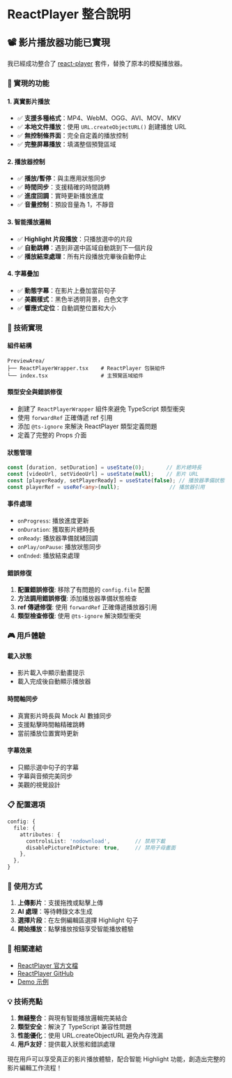 # ReactPlayer 整合說明

## 📽️ 影片播放器功能已實現

我已經成功整合了 [react-player](https://www.npmjs.com/package/react-player) 套件，替換了原本的模擬播放器。

### 🎯 實現的功能

#### 1. 真實影片播放
- ✅ **支援多種格式**：MP4、WebM、OGG、AVI、MOV、MKV
- ✅ **本地文件播放**：使用 `URL.createObjectURL()` 創建播放 URL
- ✅ **無控制條界面**：完全自定義的播放控制
- ✅ **完整屏幕播放**：填滿整個預覽區域

#### 2. 播放器控制
- ✅ **播放/暫停**：與主應用狀態同步
- ✅ **時間同步**：支援精確的時間跳轉
- ✅ **進度回調**：實時更新播放進度
- ✅ **音量控制**：預設音量為 1，不靜音

#### 3. 智能播放邏輯
- ✅ **Highlight 片段播放**：只播放選中的片段
- ✅ **自動跳轉**：遇到非選中區域自動跳到下一個片段
- ✅ **播放結束處理**：所有片段播放完畢後自動停止

#### 4. 字幕疊加
- ✅ **動態字幕**：在影片上疊加當前句子
- ✅ **美觀樣式**：黑色半透明背景，白色文字
- ✅ **響應式定位**：自動調整位置和大小

### 🔧 技術實現

#### 組件結構
```
PreviewArea/
├── ReactPlayerWrapper.tsx    # ReactPlayer 包裝組件
└── index.tsx                 # 主預覽區域組件
```

#### 類型安全與錯誤修復
- 創建了 `ReactPlayerWrapper` 組件來避免 TypeScript 類型衝突
- 使用 `forwardRef` 正確傳遞 ref 引用
- 添加 `@ts-ignore` 來解決 ReactPlayer 類型定義問題
- 定義了完整的 Props 介面

#### 狀態管理
```typescript
const [duration, setDuration] = useState(0);       // 影片總時長
const [videoUrl, setVideoUrl] = useState(null);    // 影片 URL
const [playerReady, setPlayerReady] = useState(false); // 播放器準備狀態
const playerRef = useRef<any>(null);                // 播放器引用
```

#### 事件處理
- `onProgress`: 播放進度更新
- `onDuration`: 獲取影片總時長
- `onReady`: 播放器準備就緒回調
- `onPlay/onPause`: 播放狀態同步
- `onEnded`: 播放結束處理

#### 錯誤修復
1. **配置錯誤修復**: 移除了有問題的 `config.file` 配置
2. **方法調用錯誤修復**: 添加播放器準備狀態檢查
3. **ref 傳遞修復**: 使用 `forwardRef` 正確傳遞播放器引用
4. **類型檢查修復**: 使用 `@ts-ignore` 解決類型衝突

### 🎮 用戶體驗

#### 載入狀態
- 影片載入中顯示動畫提示
- 載入完成後自動顯示播放器

#### 時間軸同步
- 真實影片時長與 Mock AI 數據同步
- 支援點擊時間軸精確跳轉
- 當前播放位置實時更新

#### 字幕效果
- 只顯示選中句子的字幕
- 字幕與音頻完美同步
- 美觀的視覺設計

### 📋 配置選項

```typescript
config: {
  file: {
    attributes: {
      controlsList: 'nodownload',        // 禁用下載
      disablePictureInPicture: true,     // 禁用子母畫面
    },
  },
}
```

### 🚀 使用方式

1. **上傳影片**：支援拖拽或點擊上傳
2. **AI 處理**：等待轉錄文本生成
3. **選擇片段**：在左側編輯區選擇 Highlight 句子
4. **開始播放**：點擊播放按鈕享受智能播放體驗

### 🔗 相關連結

- [ReactPlayer 官方文檔](https://www.npmjs.com/package/react-player)
- [ReactPlayer GitHub](https://github.com/cookpete/react-player)
- [Demo 示例](https://cookpete.github.io/react-player)

### 💡 技術亮點

1. **無縫整合**：與現有智能播放邏輯完美結合
2. **類型安全**：解決了 TypeScript 兼容性問題
3. **性能優化**：使用 URL.createObjectURL 避免內存洩漏
4. **用戶友好**：提供載入狀態和錯誤處理

現在用戶可以享受真正的影片播放體驗，配合智能 Highlight 功能，創造出完整的影片編輯工作流程！
